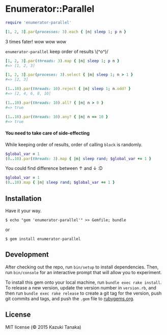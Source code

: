 # Enumerator::Parallel

```ruby
require 'enumerator-parallel'

[1, 2, 3].par(processes: 3).each { |n| sleep 1; p n }
```
3 times fater! wow wow wow

`enumerator-parallel` keep order of results \\(^o^)/

```ruby
[1, 2, 3].par(threads: 3).map { |n| sleep 1; p n }
#=> [1, 2, 3]

[1, 2, 3].par(proceses: 3).select { |n| sleep 1; n > 1 }
#=> [2, 3]

(1..10).par(threads: 10).reject { |n| sleep 1; n.odd? }
#=> [2, 4, 6, 8, 10]
```

```ruby
(1..10).par(threads: 10).all? { |n| n > 0 }
#=> true

(1..10).par(threads: 10).any? { |n| n == 10 }
#=> true
```

#### You need to take care of side-effecting
While keeping order of results, order of calling `block` is randomly.



```ruby
$global_var = 1
(0..10).par(threads: 3).map { |n| sleep rand; $global_var += 1 }
```
You could find difference between ↑ and ↓ :D

```ruby
$global_var = 1
(0..10).map { |n| sleep rand; $global_var += 1 }
```

## Installation

Have it your way.

    $ echo "gem 'enumerator-parallel'" >> Gemfile; bundle

or

    $ gem install enumerator-parallel


## Development

After checking out the repo, run `bin/setup` to install dependencies. Then, run `bin/console` for an interactive prompt that will allow you to experiment.

To install this gem onto your local machine, run `bundle exec rake install`. To release a new version, update the version number in `version.rb`, and then run `bundle exec rake release` to create a git tag for the version, push git commits and tags, and push the `.gem` file to [rubygems.org](https://rubygems.org).

## License

MIT license (© 2015 Kazuki Tanaka)
